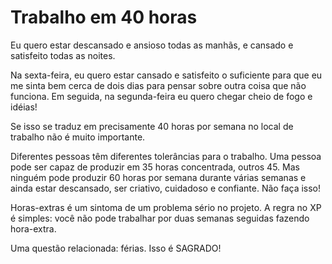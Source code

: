 # Trabalho em 40 horas #

Eu quero estar descansado e ansioso todas as manhãs, e cansado e satisfeito todas as noites.

Na sexta-feira, eu quero estar cansado e satisfeito o suficiente para que eu me sinta bem cerca de dois dias para pensar sobre outra coisa que não funciona. Em seguida, na segunda-feira eu quero chegar cheio de fogo e idéias!

Se isso se traduz em precisamente 40 horas por semana no local de trabalho não é muito importante.

Diferentes pessoas têm diferentes tolerâncias para o trabalho. Uma pessoa pode ser capaz de produzir em 35 horas concentrada, outros 45. Mas ninguém pode produzir 60 horas por semana durante várias semanas e ainda estar descansado, ser criativo, cuidadoso e confiante. Não faça isso!

Horas-extras é um sintoma de um problema sério no projeto. A regra no XP é simples: você não pode trabalhar por duas semanas seguidas fazendo hora-extra.

Uma questão relacionada: férias. Isso é SAGRADO!